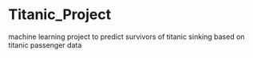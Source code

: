 # Titanic_Project
machine learning project to predict survivors of titanic sinking based on titanic passenger data
